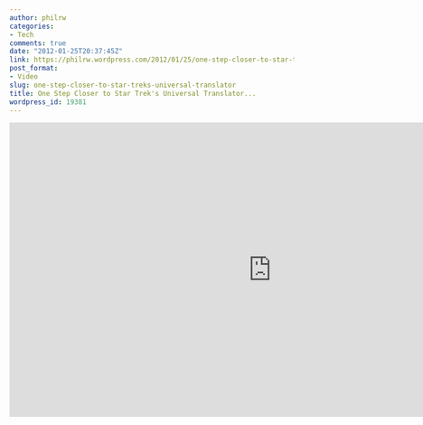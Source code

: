 ```yaml
---
author: philrw
categories:
- Tech
comments: true
date: "2012-01-25T20:37:45Z"
link: https://philrw.wordpress.com/2012/01/25/one-step-closer-to-star-treks-universal-translator/
post_format:
- Video
slug: one-step-closer-to-star-treks-universal-translator
title: One Step Closer to Star Trek's Universal Translator...
wordpress_id: 19381
---
```


<iframe width="926" height="521" src="https://www.youtube.com/embed/T8fsvYd2RBY" frameborder="0" allow="autoplay; encrypted-media" allowfullscreen></iframe>
